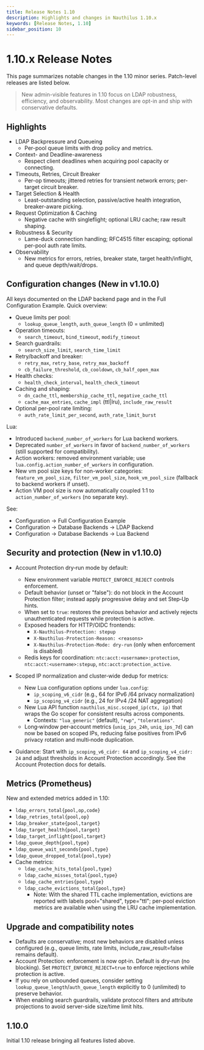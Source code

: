 ```yaml
---
title: Release Notes 1.10
description: Highlights and changes in Nauthilus 1.10.x
keywords: [Release Notes, 1.10]
sidebar_position: 10
---
```


# 1.10.x Release Notes

This page summarizes notable changes in the 1.10 minor series. Patch-level releases are listed below.

> New admin-visible features in 1.10 focus on LDAP robustness, efficiency, and observability. Most changes are opt-in and ship with conservative defaults.

## Highlights

- LDAP Backpressure and Queueing
  - Per-pool queue limits with drop policy and metrics.
- Context- and Deadline-awareness
  - Respect client deadlines when acquiring pool capacity or connecting.
- Timeouts, Retries, Circuit Breaker
  - Per-op timeouts; jittered retries for transient network errors; per-target circuit breaker.
- Target Selection & Health
  - Least-outstanding selection, passive/active health integration, breaker-aware picking.
- Request Optimization & Caching
  - Negative cache with singleflight; optional LRU cache; raw result shaping.
- Robustness & Security
  - Lame-duck connection handling; RFC4515 filter escaping; optional per-pool auth rate limits.
- Observability
  - New metrics for errors, retries, breaker state, target health/inflight, and queue depth/wait/drops.

## Configuration changes (New in v1.10.0)

All keys documented on the LDAP backend page and in the Full Configuration Example. Quick overview:

- Queue limits per pool:
  - `lookup_queue_length`, `auth_queue_length` (0 = unlimited)
- Operation timeouts:
  - `search_timeout`, `bind_timeout`, `modify_timeout`
- Search guardrails:
  - `search_size_limit`, `search_time_limit`
- Retry/backoff and breaker:
  - `retry_max`, `retry_base`, `retry_max_backoff`
  - `cb_failure_threshold`, `cb_cooldown`, `cb_half_open_max`
- Health checks:
  - `health_check_interval`, `health_check_timeout`
- Caching and shaping:
  - `dn_cache_ttl`, `membership_cache_ttl`, `negative_cache_ttl`
  - `cache_max_entries`, `cache_impl` (ttl|lru), `include_raw_result`
- Optional per-pool rate limiting:
  - `auth_rate_limit_per_second`, `auth_rate_limit_burst`

Lua:
- Introduced `backend_number_of_workers` for Lua backend workers.
- Deprecated `number_of_workers` in favor of `backend_number_of_workers` (still supported for compatibility).
- Action workers: removed environment variable; use `lua.config.action_number_of_workers` in configuration.
- New vm pool size keys for non-worker categories: `feature_vm_pool_size`, `filter_vm_pool_size`, `hook_vm_pool_size` (fallback to backend workers if unset).
- Action VM pool size is now automatically coupled 1:1 to `action_number_of_workers` (no separate key).

See:
- Configuration → Full Configuration Example
- Configuration → Database Backends → LDAP Backend
- Configuration → Database Backends → Lua Backend

## Security and protection (New in v1.10.0)

- Account Protection dry‑run mode by default:
  - New environment variable `PROTECT_ENFORCE_REJECT` controls enforcement.
  - Default behavior (unset or "false"): do not block in the Account Protection filter; instead apply progressive delay and set Step‑Up hints.
  - When set to `true`: restores the previous behavior and actively rejects unauthenticated requests while protection is active.
  - Exposed headers for HTTP/OIDC frontends:
    - `X-Nauthilus-Protection: stepup`
    - `X-Nauthilus-Protection-Reason: <reasons>`
    - `X-Nauthilus-Protection-Mode: dry-run` (only when enforcement is disabled)
  - Redis keys for coordination: `ntc:acct:<username>:protection`, `ntc:acct:<username>:stepup`, `ntc:acct:protection_active`.

- Scoped IP normalization and cluster‑wide dedup for metrics:
  - New Lua configuration options under `lua.config`:
    - `ip_scoping_v6_cidr` (e.g., 64 for IPv6 /64 privacy normalization)
    - `ip_scoping_v4_cidr` (e.g., 24 for IPv4 /24 NAT aggregation)
  - New Lua API function `nauthilus_misc.scoped_ip(ctx, ip)` that wraps the Go scoper for consistent results across components.
    - Contexts: `"lua_generic"` (default), `"rwp"`, `"tolerations"`.
  - Long‑window per‑account metrics (`uniq_ips_24h`, `uniq_ips_7d`) can now be based on scoped IPs, reducing false positives from IPv6 privacy rotation and multi‑node duplication.

- Guidance: Start with `ip_scoping_v6_cidr: 64` and `ip_scoping_v4_cidr: 24` and adjust thresholds in Account Protection accordingly. See the Account Protection docs for details.

## Metrics (Prometheus)

New and extended metrics added in 1.10:

- `ldap_errors_total{pool,op,code}`
- `ldap_retries_total{pool,op}`
- `ldap_breaker_state{pool,target}`
- `ldap_target_health{pool,target}`
- `ldap_target_inflight{pool,target}`
- `ldap_queue_depth{pool,type}`
- `ldap_queue_wait_seconds{pool,type}`
- `ldap_queue_dropped_total{pool,type}`
- Cache metrics:
  - `ldap_cache_hits_total{pool,type}`
  - `ldap_cache_misses_total{pool,type}`
  - `ldap_cache_entries{pool,type}`
  - `ldap_cache_evictions_total{pool,type}`
    - Note: With the shared TTL cache implementation, evictions are reported with labels pool="shared", type="ttl"; per-pool eviction metrics are available when using the LRU cache implementation.

## Upgrade and compatibility notes

- Defaults are conservative; most new behaviors are disabled unless configured (e.g., queue limits, rate limits, include_raw_result=false remains default).
- Account Protection: enforcement is now opt‑in. Default is dry‑run (no blocking). Set `PROTECT_ENFORCE_REJECT=true` to enforce rejections while protection is active.
- If you rely on unbounded queues, consider setting `lookup_queue_length`/`auth_queue_length` explicitly to 0 (unlimited) to preserve behavior.
- When enabling search guardrails, validate protocol filters and attribute projections to avoid server-side size/time limit hits.

## 1.10.0

Initial 1.10 release bringing all features listed above.
